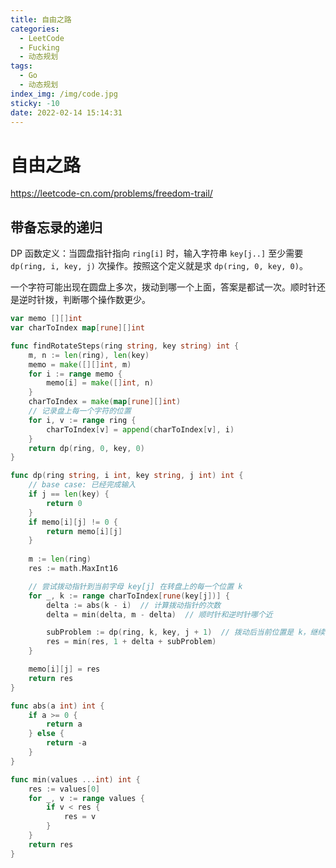 ```yaml
---
title: 自由之路
categories:
  - LeetCode
  - Fucking
  - 动态规划
tags:
  - Go
  - 动态规划
index_img: /img/code.jpg
sticky: -10
date: 2022-02-14 15:14:31
---
```


# 自由之路

https://leetcode-cn.com/problems/freedom-trail/

## 带备忘录的递归

DP 函数定义：当圆盘指针指向 `ring[i]` 时，输入字符串 `key[j..]` 至少需要 `dp(ring, i, key, j)` 次操作。按照这个定义就是求 `dp(ring, 0, key, 0)`。

一个字符可能出现在圆盘上多次，拨动到哪一个上面，答案是都试一次。顺时针还是逆时针拨，判断哪个操作数更少。

```go
var memo [][]int
var charToIndex map[rune][]int

func findRotateSteps(ring string, key string) int {
    m, n := len(ring), len(key)
    memo = make([][]int, m)
    for i := range memo {
        memo[i] = make([]int, n)
    }
    charToIndex = make(map[rune][]int)
    // 记录盘上每一个字符的位置
    for i, v := range ring {
        charToIndex[v] = append(charToIndex[v], i)
    }
    return dp(ring, 0, key, 0)
}

func dp(ring string, i int, key string, j int) int {
    // base case: 已经完成输入
    if j == len(key) {
        return 0
    }
    if memo[i][j] != 0 {
        return memo[i][j]
    }
    
    m := len(ring)
    res := math.MaxInt16

    // 尝试拨动指针到当前字母 key[j] 在转盘上的每一个位置 k
    for _, k := range charToIndex[rune(key[j])] {
        delta := abs(k - i)  // 计算拨动指针的次数
        delta = min(delta, m - delta)  // 顺时针和逆时针哪个近

        subProblem := dp(ring, k, key, j + 1)  // 拨动后当前位置是 k，继续输入
        res = min(res, 1 + delta + subProblem)
    }

    memo[i][j] = res
    return res
}

func abs(a int) int {
    if a >= 0 {
        return a
    } else {
        return -a
    }
}

func min(values ...int) int {
    res := values[0]
    for _, v := range values {
        if v < res {
            res = v
        }
    }
    return res
}
```